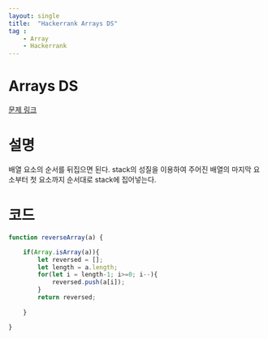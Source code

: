 ```yaml
---
layout: single
title:  "Hackerrank Arrays DS"
tag : 
    - Array
    - Hackerrank
---
```


# Arrays DS

[문제 링크](https://www.hackerrank.com/challenges/arrays-ds/problem)

# 설명

배열 요소의 순서를 뒤집으면 된다. stack의 성질을 이용하여 주어진 배열의 마지막 요소부터 첫 요소까지 순서대로 stack에 집어넣는다.

# 코드

```js
function reverseArray(a) {

    if(Array.isArray(a)){
        let reversed = [];
        let length = a.length;
        for(let i = length-1; i>=0; i--){
            reversed.push(a[i]);
        }
        return reversed;
    
    }

}
```
